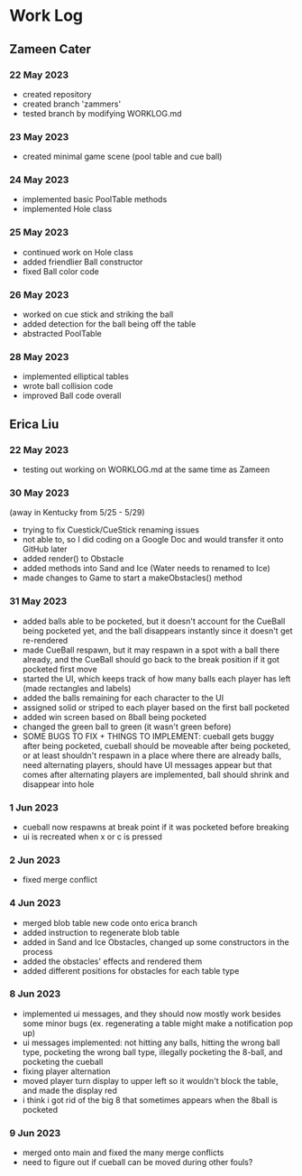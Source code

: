# Work Log

## Zameen Cater

### 22 May 2023

- created repository
- created branch 'zammers'
- tested branch by modifying WORKLOG.md

### 23 May 2023
- created minimal game scene (pool table and cue ball)

### 24 May 2023
- implemented basic PoolTable methods
- implemented Hole class

### 25 May 2023
- continued work on Hole class
- added friendlier Ball constructor
- fixed Ball color code

### 26 May 2023
- worked on cue stick and striking the ball
- added detection for the ball being off the table
- abstracted PoolTable

### 28 May 2023
- implemented elliptical tables
- wrote ball collision code
- improved Ball code overall

## Erica Liu

### 22 May 2023

- testing out working on WORKLOG.md at the same time as Zameen

### 30 May 2023

(away in Kentucky from 5/25 - 5/29)
- trying to fix Cuestick/CueStick renaming issues
- not able to, so I did coding on a Google Doc and would transfer it onto GitHub later
- added render() to Obstacle
- added methods into Sand and Ice (Water needs to renamed to Ice)
- made changes to Game to start a makeObstacles() method

### 31 May 2023

- added balls able to be pocketed, but it doesn't account for the CueBall being pocketed yet,
and the ball disappears instantly since it doesn't get re-rendered
- made CueBall respawn, but it may respawn in a spot with a ball there already,
and the CueBall should go back to the break position if it got pocketed first move
- started the UI, which keeps track of how many balls each player has left
(made rectangles and labels)
- added the balls remaining for each character to the UI
- assigned solid or striped to each player based on the first ball pocketed
- added win screen based on 8ball being pocketed
- changed the green ball to green (it wasn't green before)
- SOME BUGS TO FIX + THINGS TO IMPLEMENT: cueball gets buggy after being pocketed, cueball should be moveable after being pocketed, or at least shouldn't respawn in a place where there are already balls,
need alternating players, should have UI messages appear but that comes after alternating
players are implemented, ball should shrink and disappear into hole

### 1 Jun 2023

- cueball now respawns at break point if it was pocketed before breaking
- ui is recreated when x or c is pressed

### 2 Jun 2023

- fixed merge conflict

### 4 Jun 2023

- merged blob table new code onto erica branch
- added instruction to regenerate blob table
- added in Sand and Ice Obstacles, changed up some constructors in the process
- added the obstacles' effects and rendered them
- added different positions for obstacles for each table type

### 8 Jun 2023

- implemented ui messages, and they should now mostly work besides some minor bugs (ex.
  regenerating a table might make a notification pop up)
- ui messages implemented: not hitting any balls, hitting the wrong ball type, pocketing the wrong
ball type, illegally pocketing the 8-ball, and pocketing the cueball
- fixing player alternation
- moved player turn display to upper left so it wouldn't block the table, and made the display red
- i think i got rid of the big 8 that sometimes appears when the 8ball is pocketed

### 9 Jun 2023

- merged onto main and fixed the many merge conflicts
- need to figure out if cueball can be moved during other fouls?
